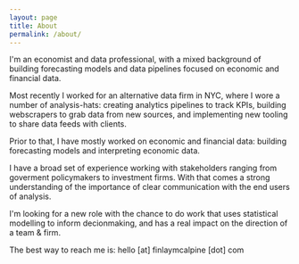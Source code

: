 ```yaml
---
layout: page
title: About
permalink: /about/
---
```


I'm an economist and data professional, with a mixed background of building forecasting models and data pipelines focused on economic and financial data.

Most recently I worked for an alternative data firm in NYC, where I wore a number of analysis-hats: creating analytics pipelines to track KPIs, building webscrapers to grab data from new sources, and implementing new tooling to share data feeds with clients.

Prior to that, I have mostly worked on economic and financial data: building forecasting models and interpreting economic data.

I have a broad set of experience working with stakeholders ranging from goverment policymakers to investment firms. With that comes a strong understanding of the importance of clear communication with the end users of analysis.

I'm looking for a new role with the chance to do work that uses statistical modelling to inform decionmaking, and has a real impact on the direction of a team & firm.

The best way to reach me is: hello [at] finlaymcalpine [dot] com

